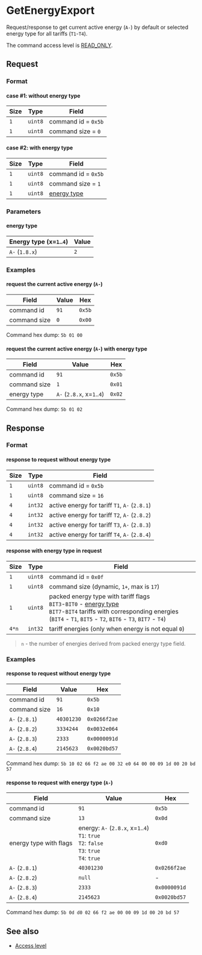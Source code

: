 # GetEnergyExport

Request/response to get current active energy (`A-`) by default or selected energy type for all tariffs (`T1`-`T4`).

The command access level is [READ_ONLY](../basics.md#command-access-level).


## Request

### Format

#### case #1: without energy type

| Size | Type    | Field               |
| ---- | ------- | ------------------- |
| `1`  | `uint8` | command id = `0x5b` |
| `1`  | `uint8` | command size = `0`  |

#### case #2: with energy type

| Size | Type    | Field                       |
| ---- | ------- | --------------------------- |
| `1`  | `uint8` | command id = `0x5b`         |
| `1`  | `uint8` | command size = `1`          |
| `1`  | `uint8` | [energy type](#energy-type) |

### Parameters

#### energy type

| Energy type (x=`1`..`4`) | Value |
| ------------------------ | ----- |
| `A-` (`1.8.x`)           | `2`   |

### Examples

#### request the current active energy (`A-`)

| Field        | Value | Hex    |
| ------------ | ----- | ------ |
| command id   | `91`  | `0x5b` |
| command size | `0`   | `0x00` |

Command hex dump: `5b 01 00`

#### request the current active energy (`A-`) with energy type

| Field        | Value                      | Hex    |
| ------------ | -------------------------- | ------ |
| command id   | `91`                       | `0x5b` |
| command size | `1`                        | `0x01` |
| energy type  | `A-` (`2.8.x`, x=`1`..`4`) | `0x02` |

Command hex dump: `5b 01 02`


## Response

### Format

#### response to request without energy type

| Size | Type    | Field                                         |
| ---- | ------- | --------------------------------------------- |
| `1`  | `uint8` | command id = `0x5b`                           |
| `1`  | `uint8` | command size = `16`                           |
| `4`  | `int32` | active energy for tariff `T1`, `A-` (`2.8.1`) |
| `4`  | `int32` | active energy for tariff `T2`, `A-` (`2.8.2`) |
| `4`  | `int32` | active energy for tariff `T3`, `A-` (`2.8.3`) |
| `4`  | `int32` | active energy for tariff `T4`, `A-` (`2.8.4`) |

#### response with energy type in request

| Size  | Type    | Field                                                                                                                                                                                                     |
| ----- | ------- | --------------------------------------------------------------------------------------------------------------------------------------------------------------------------------------------------------- |
| `1`   | `uint8` | command id = `0x0f`                                                                                                                                                                                       |
| `1`   | `uint8` | command size (dynamic, `1+`, max is `17`)                                                                                                                                                                 |
| `1`   | `uint8` | packed energy type with tariff flags<br/> `BIT3`-`BIT0` - [energy type](#energy-type)<br/> `BIT7`-`BIT4` tariffs with corresponding energies (`BIT4` - `T1`, `BIT5` - `T2`, `BIT6` - `T3`, `BIT7` - `T4`) |
| `4*n` | `int32` | tariff energies (only when energy is not equal `0`)                                                                                                                                                       |

> `n` - the number of energies derived from packed energy type field.

### Examples

#### response to request without energy type

| Field          | Value      | Hex          |
| -------------- | ---------- | ------------ |
| command id     | `91`       | `0x5b`       |
| command size   | `16`       | `0x10`       |
| `A-` (`2.8.1`) | `40301230` | `0x0266f2ae` |
| `A-` (`2.8.2`) | `3334244`  | `0x0032e064` |
| `A-` (`2.8.3`) | `2333`     | `0x0000091d` |
| `A-` (`2.8.4`) | `2145623`  | `0x0020bd57` |

Command hex dump: `5b 10 02 66 f2 ae 00 32 e0 64 00 00 09 1d 00 20 bd 57`

#### response to request with energy type (`A-`)

| Field                  | Value                                                                                               | Hex          |
| ---------------------- | --------------------------------------------------------------------------------------------------- | ------------ |
| command id             | `91`                                                                                                | `0x5b`       |
| command size           | `13`                                                                                                | `0x0d`       |
| energy type with flags | energy: `A-` (`2.8.x`, x=`1`..`4`)<br>`T1`: `true`<br>`T2`: `false`<br>`T3`: `true`<br>`T4`: `true` | `0xd0`       |
| `A-` (`2.8.1`)         | `40301230`                                                                                          | `0x0266f2ae` |
| `A-` (`2.8.2`)         | `null`                                                                                              | -            |
| `A-` (`2.8.3`)         | `2333`                                                                                              | `0x0000091d` |
| `A-` (`2.8.4`)         | `2145623`                                                                                           | `0x0020bd57` |

Command hex dump: `5b 0d d0 02 66 f2 ae 00 00 09 1d 00 20 bd 57`


## See also

* [Access level](../basics.md#command-access-level)
